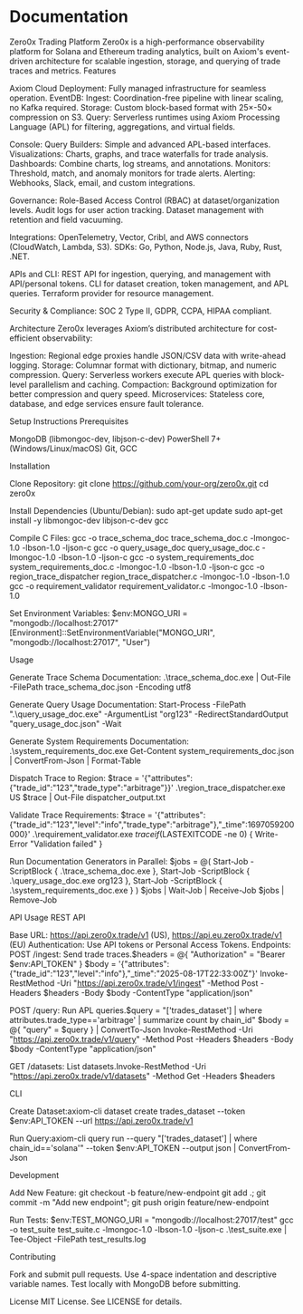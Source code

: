 # Documentation

Zero0x Trading Platform
Zero0x is a high-performance observability platform for Solana and Ethereum trading analytics, built on Axiom's event-driven architecture for scalable ingestion, storage, and querying of trade traces and metrics.
Features

Axiom Cloud Deployment: Fully managed infrastructure for seamless operation.
EventDB:
Ingest: Coordination-free pipeline with linear scaling, no Kafka required.
Storage: Custom block-based format with 25×-50× compression on S3.
Query: Serverless runtimes using Axiom Processing Language (APL) for filtering, aggregations, and virtual fields.


Console:
Query Builders: Simple and advanced APL-based interfaces.
Visualizations: Charts, graphs, and trace waterfalls for trade analysis.
Dashboards: Combine charts, log streams, and annotations.
Monitors: Threshold, match, and anomaly monitors for trade alerts.
Alerting: Webhooks, Slack, email, and custom integrations.


Governance:
Role-Based Access Control (RBAC) at dataset/organization levels.
Audit logs for user action tracking.
Dataset management with retention and field vacuuming.


Integrations:
OpenTelemetry, Vector, Cribl, and AWS connectors (CloudWatch, Lambda, S3).
SDKs: Go, Python, Node.js, Java, Ruby, Rust, .NET.


APIs and CLI:
REST API for ingestion, querying, and management with API/personal tokens.
CLI for dataset creation, token management, and APL queries.
Terraform provider for resource management.


Security & Compliance: SOC 2 Type II, GDPR, CCPA, HIPAA compliant.

Architecture
Zero0x leverages Axiom’s distributed architecture for cost-efficient observability:

Ingestion: Regional edge proxies handle JSON/CSV data with write-ahead logging.
Storage: Columnar format with dictionary, bitmap, and numeric compression.
Query: Serverless workers execute APL queries with block-level parallelism and caching.
Compaction: Background optimization for better compression and query speed.
Microservices: Stateless core, database, and edge services ensure fault tolerance.

Setup Instructions
Prerequisites

MongoDB (libmongoc-dev, libjson-c-dev)
PowerShell 7+ (Windows/Linux/macOS)
Git, GCC

Installation

Clone Repository:
git clone https://github.com/your-org/zero0x.git
cd zero0x


Install Dependencies (Ubuntu/Debian):
sudo apt-get update
sudo apt-get install -y libmongoc-dev libjson-c-dev gcc


Compile C Files:
gcc -o trace_schema_doc trace_schema_doc.c -lmongoc-1.0 -lbson-1.0 -ljson-c
gcc -o query_usage_doc query_usage_doc.c -lmongoc-1.0 -lbson-1.0 -ljson-c
gcc -o system_requirements_doc system_requirements_doc.c -lmongoc-1.0 -lbson-1.0 -ljson-c
gcc -o region_trace_dispatcher region_trace_dispatcher.c -lmongoc-1.0 -lbson-1.0
gcc -o requirement_validator requirement_validator.c -lmongoc-1.0 -lbson-1.0


Set Environment Variables:
$env:MONGO_URI = "mongodb://localhost:27017"
[Environment]::SetEnvironmentVariable("MONGO_URI", "mongodb://localhost:27017", "User")



Usage

Generate Trace Schema Documentation:
.\trace_schema_doc.exe | Out-File -FilePath trace_schema_doc.json -Encoding utf8


Generate Query Usage Documentation:
Start-Process -FilePath ".\query_usage_doc.exe" -ArgumentList "org123" -RedirectStandardOutput "query_usage_doc.json" -Wait


Generate System Requirements Documentation:
.\system_requirements_doc.exe
Get-Content system_requirements_doc.json | ConvertFrom-Json | Format-Table


Dispatch Trace to Region:
$trace = '{"attributes":{"trade_id":"123","trade_type":"arbitrage"}}'
.\region_trace_dispatcher.exe US $trace | Out-File dispatcher_output.txt


Validate Trace Requirements:
$trace = '{"attributes":{"trade_id":"123","level":"info","trade_type":"arbitrage"},"_time":1697059200000}'
.\requirement_validator.exe $trace
if ($LASTEXITCODE -ne 0) { Write-Error "Validation failed" }


Run Documentation Generators in Parallel:
$jobs = @(
    Start-Job -ScriptBlock { .\trace_schema_doc.exe },
    Start-Job -ScriptBlock { .\query_usage_doc.exe org123 },
    Start-Job -ScriptBlock { .\system_requirements_doc.exe }
)
$jobs | Wait-Job | Receive-Job
$jobs | Remove-Job



API Usage
REST API

Base URL: https://api.zero0x.trade/v1 (US), https://api.eu.zero0x.trade/v1 (EU)
Authentication: Use API tokens or Personal Access Tokens.
Endpoints:
POST /ingest: Send trade traces.$headers = @{ "Authorization" = "Bearer $env:API_TOKEN" }
$body = '{"attributes":{"trade_id":"123","level":"info"},"_time":"2025-08-17T22:33:00Z"}'
Invoke-RestMethod -Uri "https://api.zero0x.trade/v1/ingest" -Method Post -Headers $headers -Body $body -ContentType "application/json"


POST /query: Run APL queries.$query = "['trades_dataset'] | where attributes.trade_type=='arbitrage' | summarize count by chain_id"
$body = @{ "query" = $query } | ConvertTo-Json
Invoke-RestMethod -Uri "https://api.zero0x.trade/v1/query" -Method Post -Headers $headers -Body $body -ContentType "application/json"


GET /datasets: List datasets.Invoke-RestMethod -Uri "https://api.zero0x.trade/v1/datasets" -Method Get -Headers $headers





CLI

Create Dataset:axiom-cli dataset create trades_dataset --token $env:API_TOKEN --url https://api.zero0x.trade/v1


Run Query:axiom-cli query run --query "['trades_dataset'] | where chain_id=='solana'" --token $env:API_TOKEN --output json | ConvertFrom-Json



Development

Add New Feature:
git checkout -b feature/new-endpoint
git add .; git commit -m "Add new endpoint"; git push origin feature/new-endpoint


Run Tests:
$env:TEST_MONGO_URI = "mongodb://localhost:27017/test"
gcc -o test_suite test_suite.c -lmongoc-1.0 -lbson-1.0 -ljson-c
.\test_suite.exe | Tee-Object -FilePath test_results.log



Contributing

Fork and submit pull requests.
Use 4-space indentation and descriptive variable names.
Test locally with MongoDB before submitting.

License
MIT License. See LICENSE for details.
